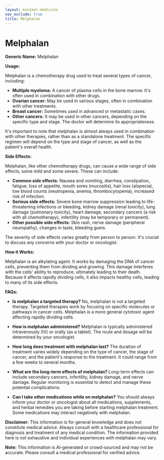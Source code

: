 ```yaml
---
layout: minimal-medicine
nav_exclude: true
title: Melphalan
---
```


# Melphalan

**Generic Name:** Melphalan

**Usage:**

Melphalan is a chemotherapy drug used to treat several types of cancer, including:

* **Multiple myeloma:** A cancer of plasma cells in the bone marrow.  It's often used in combination with other drugs.
* **Ovarian cancer:**  May be used in various stages, often in combination with other treatments.
* **Breast cancer:**  Sometimes used in advanced or metastatic cases.
* **Other cancers:** It may be used in other cancers, depending on the specific type and stage.  The doctor will determine its appropriateness.

It's important to note that melphalan is almost always used in combination with other therapies, rather than as a standalone treatment. The specific regimen will depend on the type and stage of cancer, as well as the patient's overall health.

**Side Effects:**

Melphalan, like other chemotherapy drugs, can cause a wide range of side effects, some mild and some severe.  These can include:

* **Common side effects:**  Nausea and vomiting, diarrhea, constipation, fatigue, loss of appetite, mouth sores (mucositis), hair loss (alopecia), low blood counts (neutropenia, anemia, thrombocytopenia), increased risk of infection.
* **Serious side effects:**  Severe bone marrow suppression leading to life-threatening infections or bleeding, kidney damage (renal toxicity), lung damage (pulmonary toxicity), heart damage, secondary cancers (a risk with all chemotherapy), infertility (may be temporary or permanent).
* **Other possible side effects:**  Skin rash, nerve damage (peripheral neuropathy), changes in taste, bleeding gums.

The severity of side effects varies greatly from person to person.  It's crucial to discuss any concerns with your doctor or oncologist.

**How it Works:**

Melphalan is an alkylating agent.  It works by damaging the DNA of cancer cells, preventing them from dividing and growing.  This damage interferes with the cells' ability to reproduce, ultimately leading to their death.  Because it affects rapidly dividing cells, it also impacts healthy cells, leading to many of its side effects.


**FAQs:**

* **Is melphalan a targeted therapy?** No, melphalan is not a targeted therapy.  Targeted therapies work by focusing on specific molecules or pathways in cancer cells. Melphalan is a more general cytotoxic agent affecting rapidly dividing cells.

* **How is melphalan administered?** Melphalan is typically administered intravenously (IV) or orally (as a tablet). The route and dosage will be determined by your oncologist.

* **How long does treatment with melphalan last?** The duration of treatment varies widely depending on the type of cancer, the stage of cancer, and the patient's response to the treatment.  It could range from a few weeks to several months.

* **What are the long-term effects of melphalan?** Long-term effects can include secondary cancers, infertility, kidney damage, and nerve damage.  Regular monitoring is essential to detect and manage these potential complications.

* **Can I take other medications while on melphalan?** You should always inform your doctor or oncologist about all medications, supplements, and herbal remedies you are taking before starting melphalan treatment.  Some medications may interact negatively with melphalan.

**Disclaimer:** This information is for general knowledge and does not constitute medical advice.  Always consult with a healthcare professional for diagnosis and treatment of any medical condition.  The information provided here is not exhaustive and individual experiences with melphalan may vary.


**Note:** This information is AI-generated or crowd-sourced and may not be accurate. Please consult a medical professional for verified advice.
